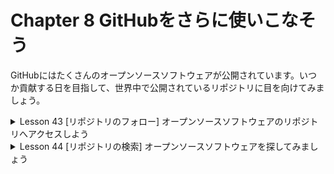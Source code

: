 # Chapter 8 GitHubをさらに使いこなそう

GitHubにはたくさんのオープンソースソフトウェアが公開されています。いつか貢献する日を目指して、世界中で公開されているリポジトリに目を向けてみましょう。

<details><summary>Lesson 43 [リポジトリのフォロー] オープンソースソフトウェアのリポジトリへアクセスしよう</summary>

GitHubは世界中の開発者が利用しており、多くのリポジトリを見たり開発に参加したりできます。ここからは世界中の開発者が公開しているリポジトリへアクセスして、オープンソースの世界の広がりを体感してみましょう。
- GitHubでは多くのリポジトリが公開されている
    
    GitHubは2021年12月時点で7300万人以上のユーザーがおり、世界中の開発者に利用されています( https://github.com/about )。開発者はGitHubを通じてさまざまなオープンソースソフトウェア(OSS)の開発に参加したり、設計やソースコートを確認したりできます。
    
    本書で学んでいる「Git」もOSSのうちの1つです。GitHubのGitのリポジトリへアクセスしてみてください。ここではGitのソースコードやこれまでのコミット、リリースバージョンなど、さまざまな情報を確認できます。「contributors」(貢献者)はmasterブランチにコミットが取り込まれた人数を示しており、1000人以上の開発者がGitの開発に貢献しているということがわかります。

- リポジトリをフォローしよう
    
    リポジトリの右上に[Watch][Star]のボタンがあります。[Watch]をクリックすると、そのリポジトリでプルリクエストがマージされた時など、リポジトリの更新情報がアクティビティー(活動)として通知されるようになります。
    
    アクティビティーはGitHubのトップページ([ https://github.com ]( https://github.com ))かNotificationsのページ([ https://github.com/notifications ]( https://github.com/notifications ))で確認できます。[Star]のボタンを押すとユーザーページの[Star]タブにリポジトリをリスト化できます。
    
    リポジトリについている「Star」の数はリポジトリの注目度の高さを示しており、例えばGitHubのトレンドリポジトリのランキング([ https://github.com/trending ]( https://github.com/trending ))は「Star」の数をもとに集計されています。
### 用語
- **OSS**：オープンソースソフトウェアのこと。OSS（オープンソースソフトウェア（Open Source Software））とは、ソースコードが公開されており、無償で誰でも自由に改変、再配布が可能なソフトウェアのことです。OSSは特定の企業でなく、有志によって組織されたコミュニティなどで開発されていることが多く、開発にはプログラマが参加しています。OSSは基本的に自由に使えるためソースコードを見て仕組みを学習することができ、一部を修正して改良したソフトウェアを開発することが出来ます。
- (GitHub上の)**contributors**：貢献者。masterブランチにコミットが取り込まれた人数を示している。
- (GitHub上の)**Releases**：これまでのリリースバージョンを確認できる。
- (GitHub上の)**Watch**：そのリポジトリでプルリクエストがマージされて時など、リポジトリの更新情報がアクティビティー(活動)として通知されるようになる。
- (GitHub上の)**Star**：Starの数はリポジトリの注目度の高さを示しており、GitHubのトレンドリポジトリのランキングはStarの数をもとに集計されている。</details>


<details><summary>Lesson 44 [リポジトリの検索] オープンソースソフトウェアを探してみましょう</summary>

OSSの探し方を紹介します。自分が普段使っているツールやプログラミング言語に関係があるリポジトリを探してみましょう。興味があるリポジトリを見つけたら、後からアクセスしやすいよう「Star」を付けていくことをオススメします。
- 検索ボックスを使ってリポジトリを探そう
    
    目的のOSSがあるなら、サイトの左上の検索ボックスでキーワードを検索できます。
    
    検索ボックスに「git」と入力してみましょう。「git」のキーワードに関連があるリポジトリの一覧が表示されます。
    
    前のLessonで紹介したGitのリポジトリが検索結果の一番上に表示されています。使っているツールやフレームワークのソースコードがGitHubで公開されていないか、調べてみましょう。

- 検索ボックスにキーワードを入力する
  ※「All GitHub」と表示されている結果をクリックすると、GitHub上の全てのリポジトリから検索できます。
